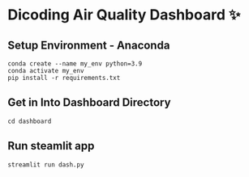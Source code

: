 # Dicoding Air Quality Dashboard ✨

## Setup Environment - Anaconda
```
conda create --name my_env python=3.9
conda activate my_env
pip install -r requirements.txt
```
## Get in Into Dashboard Directory
```
cd dashboard
```

## Run steamlit app
```
streamlit run dash.py
```

